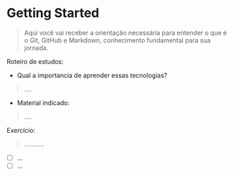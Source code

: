 # Getting Started

> Aqui você vai receber a orientação necessária para entender o que é o Git, GitHub e Markdown, conhecimento fundamental para sua jornada.

Roteiro de estudos:

  * Qual a importancia de aprender essas tecnologias?

  > ....

  * Material indicado:

  > ....

Exercício:
 > ...........

 - [ ] ...
 - [ ] ...
